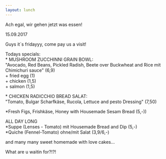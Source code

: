 ```yaml
---
layout: lunch
---
```



Ach egal, wir gehen jetzt was essen!

15.09.2017

Guys it&acute;s fridayyy, come pay us a visit!

Todays specials:<br>\* MUSHROOM ZUCCHINNI GRAIN BOWL:<br>"Avocado, Red Beans, Pickled Radish, Beete over Buckwheat and Rice mit Chimichuri sauce" (6,9)<br>+ fried egg (1)<br>+ chicken (1,5)<br>+ salmon (1,5)

\* CHICKEN RADICCHIO BREAD SALAT:<br>"Tomato, Bulgar Scharfk&auml;se, Rucola, Lettuce and pesto Dressing" (7,50)

\*Fresh Figs, Frishk&auml;se, Honey with Housemade Sesam Bread (5,-))

ALL DAY LONG<br>\*Suppe (Lenses - Tomato) mit Housemade Bread and Dip (5,-)<br>\*Quiche (Fennel-Tomato) ohne/mit Salat (3,9/6,-)

and many many sweet homemade with love cakes...

What are u waitin for?!?!